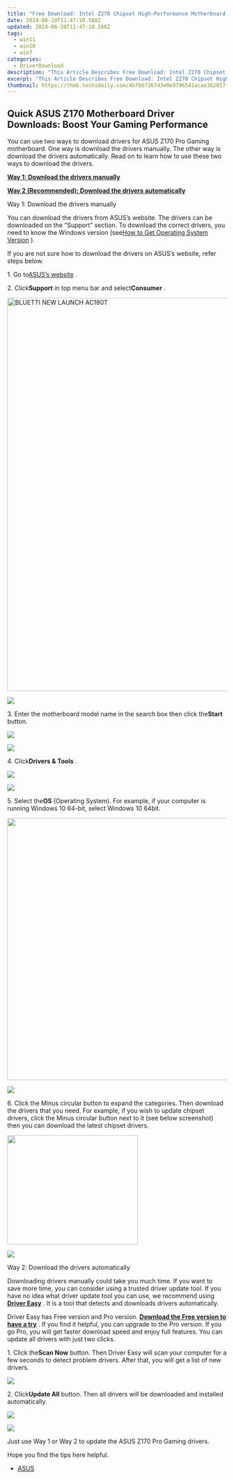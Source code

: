 ```yaml
---
title: "Free Download: Intel Z270 Chipset High-Performance Motherboard Driver"
date: 2024-08-19T11:47:10.588Z
updated: 2024-08-20T11:47:10.588Z
tags:
  - win11
  - win10
  - win7
categories:
  - DriverDownload
description: "This Article Describes Free Download: Intel Z270 Chipset High-Performance Motherboard Driver"
excerpt: "This Article Describes Free Download: Intel Z270 Chipset High-Performance Motherboard Driver"
thumbnail: https://thmb.techidaily.com/4bfb6726743e0e9796541acae362817f2192de4cf7881ce69268badea3558c76.jpg
---
```


## Quick ASUS Z170 Motherboard Driver Downloads: Boost Your Gaming Performance

You can use two ways to download drivers for ASUS Z170 Pro Gaming motherboard. One way is download the drivers manually. The other way is download the drivers automatically. Read on to learn how to use these two ways to download the drivers.

**[Way 1: Download the drivers manually](https://tools.techidaily.com/drivereasy/download/)**

**[Way 2 (Recommended): Download the drivers automatically](https://www.drivereasy.com/knowledge/asus-z170-pro-gaming-drivers-download-easily-quickly/#Way2)**

  Way 1: Download the drivers manually

 You can download the drivers from ASUS’s website. The drivers can be downloaded on the “Support” section. To download the correct drivers, you need to know the Windows version (see[How to Get Operating System Version](https://tools.techidaily.com/drivereasy/download/) ).

 If you are not sure how to download the drivers on ASUS’s website, refer steps below.

 1\. Go to[ASUS’s website](https://www.asus.com/) .

 2\. Click**Support** in top menu bar and select**Consumer** .

<!-- affiliate ads begin -->
<a href="https://bluettide.pxf.io/c/5597632/2042332/17092" target="_top" id="2042332"><img src="//a.impactradius-go.com/display-ad/17092-2042332" border="0" alt="BLUETTI NEW LAUNCH AC180T" width="960" height="900"/></a><img height="0" width="0" src="https://imp.pxf.io/i/5597632/2042332/17092" style="position:absolute;visibility:hidden;" border="0" />
<!-- affiliate ads end -->
![](https://images.drivereasy.com/wp-content/uploads/2017/05/img_591015be844e3.png)

 3\. Enter the motherboard model name in the search box then click the**Start** button.

<!-- affiliate ads begin -->
<a href="https://secure.2checkout.com/order/checkout.php?PRODS=4728277&QTY=1&AFFILIATE=108875&CART=1"><img src="https://secure.avangate.com/images/merchant/f7f07e7dab09533bc71247a5b29a7373/products/1_iDeviceMessageBox.png" border="0"></a>
<!-- affiliate ads end -->
![](https://images.drivereasy.com/wp-content/uploads/2017/05/img_5910166499e6d.png)

 4\. Click**Drivers & Tools** .

<!-- affiliate ads begin -->
<a href="https://secure.2checkout.com/order/checkout.php?PRODS=4620780&QTY=1&AFFILIATE=108875&CART=1"><img src="https://secure.avangate.com/images/merchant/07dd4d5a72f5740ef0f035f201951476/728__90banner.jpg" border="0"></a>
<!-- affiliate ads end -->
![](https://images.drivereasy.com/wp-content/uploads/2017/05/img_591016b682e6c.png)

 5\. Select the**OS** (Operating System). For example, if your computer is running Windows 10 64-bit, select Windows 10 64bit.

<!-- affiliate ads begin -->
<a href="https://appsumo.8odi.net/c/5597632/2068411/7443" target="_top" id="2068411"><img src="//a.impactradius-go.com/display-ad/7443-2068411" border="0" alt="" width="1200" height="600"/></a><img height="0" width="0" src="https://appsumo.8odi.net/i/5597632/2068411/7443" style="position:absolute;visibility:hidden;" border="0" />
<!-- affiliate ads end -->
![](https://images.drivereasy.com/wp-content/uploads/2017/05/img_591017b4b964c.png)

 6\. Click the Minus circular button to expand the categories. Then download the drivers that you need. For example, if you wish to update chipset drivers, click the Minus circular button next to it (see below screenshot) then you can download the latest chipset drivers.

<!-- affiliate ads begin -->
<a href="https://caperobbin.sjv.io/c/5597632/2006123/18460" target="_top" id="2006123"><img src="//a.impactradius-go.com/display-ad/18460-2006123" border="0" alt="" width="300" height="250"/></a><img height="0" width="0" src="https://imp.pxf.io/i/5597632/2006123/18460" style="position:absolute;visibility:hidden;" border="0" />
<!-- affiliate ads end -->
![](https://images.drivereasy.com/wp-content/uploads/2017/05/img_591018a2cf735.png)

  Way 2: Download the drivers automatically

 Downloading drivers manually could take you much time. If you want to save more time, you can consider using a trusted driver update tool. If you have no idea what driver update tool you can use, we recommend using **[Driver Easy](https://tools.techidaily.com/drivereasy/download/)**  . It is a tool that detects and downloads drivers automatically.

 Driver Easy has Free version and Pro version. **[Download the Free version to have a try](https://tools.techidaily.com/drivereasy/download/)**  . If you find it helpful, you can upgrade to the Pro version. If you go Pro, you will get faster download speed and enjoy full features. You can update all drivers with just two clicks.

 1\. Click the**Scan Now** button. Then Driver Easy will scan your computer for a few seconds to detect problem drivers. After that, you will get a list of new drivers.

![](https://images.drivereasy.com/wp-content/uploads/2017/05/img_59101cfd945d3.png)

 2\. Click**Update All** button. Then all drivers will be downloaded and installed automatically.

<!-- affiliate ads begin -->
<a href="https://shop.incomedia.eu/order/checkout.php?PRODS=14095146&QTY=1&AFFILIATE=108875&CART=1"><img src="https://secure.2checkout.com/images/merchant/8b6cc3ee5ec407721ce3bf5ff4c0f56b/PRO_BUY_728x90-EN.jpg" border="0"></a>
<!-- affiliate ads end -->
![](https://images.drivereasy.com/wp-content/uploads/2017/05/img_59101d21a0752.jpg)

Just use Way 1 or Way 2 to update the ASUS Z170 Pro Gaming drivers.

Hope you find the tips here helpful.

* [ASUS](https://tools.techidaily.com/drivereasy/download/)

<ins class="adsbygoogle"
     style="display:block"
     data-ad-format="autorelaxed"
     data-ad-client="ca-pub-7571918770474297"
     data-ad-slot="1223367746"></ins>



<ins class="adsbygoogle"
     style="display:block"
     data-ad-client="ca-pub-7571918770474297"
     data-ad-slot="8358498916"
     data-ad-format="auto"
     data-full-width-responsive="true"></ins>


